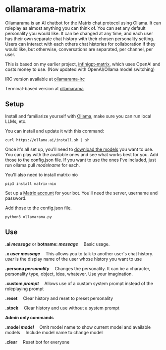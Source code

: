 # ollamarama-matrix
Ollamarama is an AI chatbot for the [Matrix](https://matrix.org/) chat protocol using Ollama. It can roleplay as almost anything you can think of. You can set any default personality you would like. It can be changed at any time, and each user has their own separate chat history with their chosen personality setting. Users can interact with each others chat histories for collaboration if they would like, but otherwise, conversations are separated, per channel, per user.

This is based on my earlier project, [infinigpt-matrix](https://github.com/h1ddenpr0cess20/infinigpt-matrix), which uses OpenAI and costs money to use.  (Now updated with OpenAI/Ollama model switching)

IRC version available at [ollamarama-irc](https://github.com/h1ddenpr0cess20/ollamarama-irc)

Terminal-based version at [ollamarama](https://github.com/h1ddenpr0cess20/ollamarama)

## Setup

Install and familiarize yourself with [Ollama](https://ollama.ai/), make sure you can run local LLMs, etc.

You can install and update it with this command:
```
curl https://ollama.ai/install.sh | sh
```


Once it's all set up, you'll need to [download the models](https://ollama.ai/library) you want to use.  You can play with the available ones and see what works best for you.  Add those to the config.json file.  If you want to use the ones I've included, just run ollama pull _modelname_ for each.


You'll also need to install matrix-nio
```
pip3 install matrix-nio
```

Set up a [Matrix account](https://app.element.io/) for your bot.  You'll need the server, username and password.

Add those to the config.json file.

```
python3 ollamarama.py
```

## Use


**.ai _message_** or **botname: _message_**
&emsp;Basic usage.
    
**.x _user_ _message_**
&emsp;This allows you to talk to another user's chat history.
&emsp;_user_ is the display name of the user whose history you want to use
    
**.persona _personality_**
&emsp;Changes the personality.  It can be a character, personality type, object, idea, whatever.  Use your imagination.

**.custom _prompt_**
&emsp;Allows use of a custom system prompt instead of the roleplaying prompt

**.reset**
&emsp;Clear history and reset to preset personality
    
**.stock**
&emsp;Clear history and use without a system prompt

**Admin only commands**
                                            
**.model _model_**
&emsp;Omit model name to show current model and available models
&emsp;Include model name to change model
                                                
**.clear**
&emsp;Reset bot for everyone
                                

